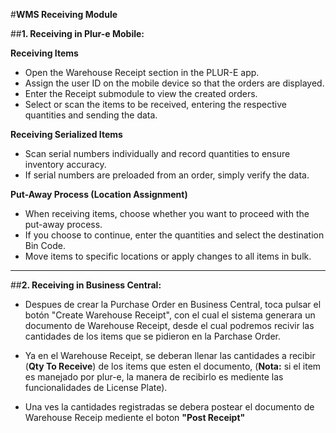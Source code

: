 #**WMS Receiving Module**


##**1. Receiving in Plur-e Mobile:**

**Receiving Items**

   - Open the Warehouse Receipt section in the PLUR-E app.
   - Assign the user ID on the mobile device so that the orders are displayed.
   - Enter the Receipt submodule to view the created orders.
   - Select or scan the items to be received, entering the respective quantities and sending the data.

**Receiving Serialized Items**
   - Scan serial numbers individually and record quantities to ensure inventory accuracy.
   - If serial numbers are preloaded from an order, simply verify the data.

**Put-Away Process (Location Assignment)**
   - When receiving items, choose whether you want to proceed with the put-away process.
   - If you choose to continue, enter the quantities and select the destination Bin Code.
   - Move items to specific locations or apply changes to all items in bulk.

----
##**2. Receiving in Business Central:**

- Despues de crear la Purchase Order en Business Central, toca pulsar el botón "Create Warehouse Receipt", con el cual el sistema generara un documento de Warehouse Receipt, desde el cual podremos recivir las cantidades de los items que se pidieron en la Parchase Order.

- Ya en el Warehouse Receipt, se deberan llenar las cantidades a recibir (**Qty To Receive**) de los items que esten el documento, (**Nota:** si el item es manejado por plur-e, la manera de recibirlo es mediente las funcionalidades de License Plate).

- Una ves la cantidades registradas se debera postear el documento de Warehouse Receip mediente el boton **"Post Receipt"**
